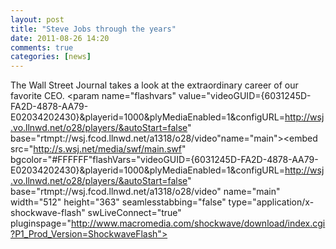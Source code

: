 ```yaml
---
layout: post
title: "Steve Jobs through the years"
date: 2011-08-26 14:20
comments: true
categories: [news]
--- 
```

The Wall Street Journal takes a look at the extraordinary career of our favorite CEO.
<object id="wsj_fp" width="512" height="363"><param name="movie" value="http://s.wsj.net/media/swf/main.swf"></param><param name="allowFullScreen" value="true"></param><param name="allowscriptaccess" value="always"></param><param name="flashvars" value="videoGUID={6031245D-FA2D-4878-AA79-E02034202430}&playerid=1000&plyMediaEnabled=1&configURL=http://wsj.vo.llnwd.net/o28/players/&autoStart=false" base="rtmpt://wsj.fcod.llnwd.net/a1318/o28/video"name="main"></param><embed src="http://s.wsj.net/media/swf/main.swf" bgcolor="#FFFFFF"flashVars="videoGUID={6031245D-FA2D-4878-AA79-E02034202430}&playerid=1000&plyMediaEnabled=1&configURL=http://wsj.vo.llnwd.net/o28/players/&autoStart=false" base="rtmpt://wsj.fcod.llnwd.net/a1318/o28/video" name="main" width="512" height="363" seamlesstabbing="false" type="application/x-shockwave-flash" swLiveConnect="true" pluginspage="http://www.macromedia.com/shockwave/download/index.cgi?P1_Prod_Version=ShockwaveFlash"></embed></object>